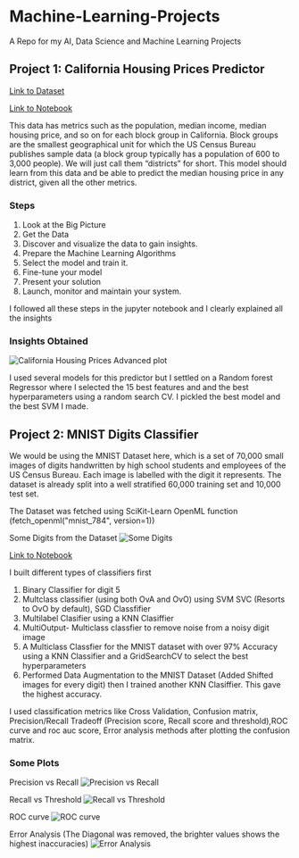 # Machine-Learning-Projects

A Repo for my AI, Data Science and Machine Learning Projects


## Project 1: California Housing Prices Predictor

[Link to Dataset](https://raw.githubusercontent.com/ageron/handson-ml/master/)

[Link to Notebook](california-housing-prices-prediction\ch2_housing_prices_exercise.ipynb)

This data has metrics such as the population, median income, median housing price, and so on for each block group in California. 
Block groups are the smallest geographical unit for which the US Census Bureau publishes sample data (a block group typically has a population of 600 to 3,000 people). We will just call them “districts” for short. This model should learn from this data and be able to predict the median housing price in any district, given all the other metrics.

### Steps
1. Look at the Big Picture
2. Get the Data
3. Discover and visualize the data to gain insights.
4. Prepare the Machine Learning Algorithms
5. Select the model and train it.
6. Fine-tune your model
7. Present your solution
8. Launch, monitor and maintain your system.

I followed all these steps in the jupyter notebook and I clearly explained all the insights

### Insights Obtained

![California Housing Prices Advanced plot](https://github.com/uzoochogu/Machine-Learning-Projects/blob/main/california-housing-prices-prediction/images/end_to_end_project_practice/california_housing_prices_advanced_plt.png)


I used several models for this predictor but I settled on a Random forest Regressor where I selected the 15 best features and and the best hyperparameters using a random search CV. I pickled the best model and the best SVM I made.


## Project 2: MNIST Digits Classifier

We would be using the MNIST Dataset here,  which is a set of 70,000 small images of digits handwritten by high school students and employees of the US Census Bureau. Each image is labelled with the digit it represents. The dataset is already split into a well stratified 60,000 training set and 10,000 test set.

The Dataset was fetched using SciKit-Learn OpenML function (fetch_openml("mnist_784", version=1))


Some Digits from the Dataset
![Some Digits](https://github.com/uzoochogu/Machine-Learning-Projects/blob/main/mnist-digits-classification/images/classification/more_digits_plot.png)



[Link to Notebook](mnist-digits-classification\mnist_dataset_classifcation.ipynb)

I built different types of classifiers first
1. Binary Classifier for digit 5
2. Multclass classifier (using both OvA and OvO) using SVM SVC (Resorts to OvO by default), SGD Classfifier
3. Multilabel Clasifier using a KNN Clasiffier
4. MultiOutput- Multiclass classfier to remove noise from a noisy digit image
5. A Multiclass Classfier for the MNIST dataset with over 97% Accuracy using a KNN Classifier and a GridSearchCV to select the best hyperparameters
6. Performed Data Augmentation to the MNIST Dataset (Added Shifted images for every digit) then I trained another KNN Clasiffier. This gave the highest accuracy.

I used classification metrics like Cross Validation, Confusion matrix, Precision/Recall Tradeoff (Precision score, Recall score and threshold),ROC curve and roc auc score, Error analysis methods after plotting the confusion matrix.

### Some Plots

Precision vs Recall
![Precision vs Recall](https://github.com/uzoochogu/Machine-Learning-Projects/blob/main/mnist-digits-classification/images/classification/precision_vs_recall_plot.png)


Recall vs Threshold
![Recall vs Threshold](https://github.com/uzoochogu/Machine-Learning-Projects/blob/main/mnist-digits-classification/images/classification/precision_recall_vs_threshold_plot.png)


ROC curve
![ROC curve](https://github.com/uzoochogu/Machine-Learning-Projects/blob/main/mnist-digits-classification/images/classification/roc_curve_comparison_plot.png)


Error Analysis (The Diagonal was removed, the brighter values shows the highest inaccuracies)
![Error Analysis](https://github.com/uzoochogu/Machine-Learning-Projects/blob/main/mnist-digits-classification/images/classification/conf_matrix_errors_colour_plot.png)




